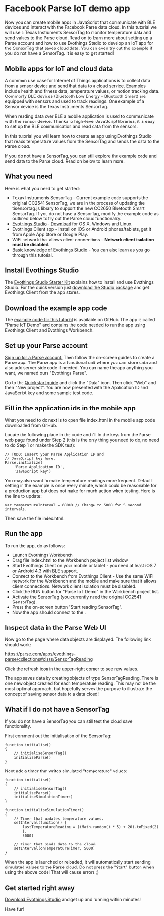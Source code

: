 # Facebook Parse IoT demo app

Now you can create mobile apps in JavaScript that communicate with BLE devices and interact with the Facebook Parse data cloud. In this tutorial we will use a Texas Instruments SensorTag to monitor temperature data and send values to the Parse cloud. Read on to learn more about setting up a Parse account and how to use Evothings Studio to develop an IoT app for the SensorTag that saves cloud data. You can even try out the example if you do not have a SensorTag. It is easy to get started!

<!--more-->

## Mobile apps for IoT and cloud data

A common use case for Internet of Things applications is to collect data from a sensor device and send that data to a cloud service. Examples include health and fitness data, temperature values, or motion tracking data. Commonly BLE devices (Bluetooth Low Energy - Bluetooth Smart) are equipped with sensors and used to track readings. One example of a Sensor device is the Texas Instruments SensorTag.

When reading data over BLE a mobile application is used to communicate with the sensor device. Thanks to high-level JavaScript libraries, it is easy to set up the BLE communication and read data from the sensors.

In this tutorial you will learn how to create an app using Evothings Studio that reads temperature values from the SensorTag and sends the data to the Parse cloud.

If you do not have a SensorTag, you can still explore the example code and send data to the Parse cloud. Read on below to learn more.

## What you need

Here is what you need to get started:

<ul>
    <li>Texas Instruments SensorTag <a href="http://www.ti.com/ww/en/wireless_connectivity/sensortag/"></a> - Current example code supports the original CC2541 SensorTag, we are in the process of updating the tisensortag.js library to support the new CC2650 Bluetooth Smart SensorTag. If you do not have a SensorTag, modify the example code as outlined below to try out the Parse cloud functionality.</li>
    <li><a href="http://evothings.com/">Evothings Studio</a> - <a href="http://evothings.com/download/">Download</a> for OS X, Windows and Linux.</li>
    <li>Evothings Client app - Install on iOS or Android phones/tablets, get it from Apple App Store or Google Play.</li>
    <li>WiFi network that allows client connections - <strong>Network client isolation must be disabled</strong>.</li>
    <li><a href="http://evothings.com/evothings-studio-starter-kit/">Basic knowledge of Evothings Studio</a> - You can also learn as you go through this tutorial.</li>
</ul>


## Install Evothings Studio

The <a href="http://evothings.com/evothings-studio-starter-kit/">Evothings Studio Starter Kit</a> explains how to install and use Evothings Studio. For the quick version just <a href="http://evothings.com/download/">download the Studio package</a> and get Evothings Client from the app stores.

## Download the example app code

The <a href="https://github.com/divineprog/evo-demos/tree/master/Demos2015/parse-iot-demo">example code for this tutorial</a> is available on GitHub. The app is called "Parse IoT Demo" and contains the code needed to run the app using Evothings Client and Evothings Workbench.

## Set up your Parse account

<a href="https://www.parse.com/#signup">Sign up for a Parse account.</a> Then follow the on-screen guides to create a Parse app. The Parse app is a functional unit where you can store data and also add server side code if needed. You can name the app anything you want, we named ours "Evothings Parse".

Go to the <a href="https://parse.com/apps/quickstart#">Quickstart guide</a> and click the "Data" icon. Then click "Web" and then "New project". You are now presented with the Application ID and JavaScript key and some sample test code.

## Fill in the application ids in the mobile app

What you need to do next is to open file index.html in the mobile app code downloaded from GitHub.

Locate the following place in the code and fill in the keys from the Parse web page found under Step 2 (this is the only thing you need to do, no need to do Step 1 or make the SDK test):

    // TODO: Insert your Parse Application ID and
    // JavaScript key here.
    Parse.initialize(
        'Parse Application ID',
        'JavaScript key')

You may also want to make temperature readings more frequent. Default setting in the example is once every minute, which could be reasonable for a production app but does not make for much action when testing. Here is the line to update:

    var temperatureInterval = 60000 // Change to 5000 for 5 second intervals.

Then save the file index.html.

## Run the app

To run the app, do as follows:

<ul>
    <li>Launch Evothings Workbench</li>
    <li>Drag file index.html to the Workbench project list window</li>
    <li>Start Evothings Client on your mobile or tablet - you need at least iOS 7 or Android 4.3 with BLE support.</li>
    <li>Connect to the Workbench from Evothings Client -  Use the same WiFi network for the Workbench and the mobile and make sure that it allows client connections. Network client isolation must be disabled.</li>
    <li>Click the RUN button for "Parse IoT Demo" in the Workbench project list.</li>
    <li>Activate the SensorTag (you currently need the original CC2541 SensorTag).</li>
    <li>Press the on-screen button "Start reading SensorTag".</li>
    <li>Now the app should connect to the .</li>
</ul>

## Inspect data in the Parse Web UI

Now go to the page where data objects are displayed. The following link should work:

<a href="https://parse.com/apps/evothings-parse/collections#class/SensorTagReading">https://parse.com/apps/evothings-parse/collections#class/SensorTagReading</a>

Click the refresh icon in the upper-right corner to see new values.

The app saves data by creating objects of type SensorTagReading. There is one new object created for each temperature reading. This may not be the most optimal approach, but hopefully serves the purpose to illustrate the concept of saving sensor data to a data cloud!

## What if I do not have a SensorTag

If you do not have a SensorTag you can still test the cloud save functionality.

First comment out the initialisation of the SensorTag:

    function initialise()
    {
        // initialiseSensorTag()
        initializeParse()
    }

Next add a timer that writes simulated "temperature" values:

    function initialise()
    {
        // initialiseSensorTag()
        initializeParse()
        initialiseSimulationTimer()
    }

    function initialiseSimulationTimer()
    {
    	// Timer that updates temperature values.
        setInterval(function() {
            lastTemperatureReading = ((Math.random() * 5) + 20).toFixed(2)
        	},
        	5000)

        // Timer that sends data to the cloud.
        setInterval(onTemperatureTimer, 5000)
    }

When the app is launched or reloaded, it will automatically start sending simulated values to the Parse cloud. Do not press the "Start" button when using the above code! That will cause errors ;)

## Get started right away

<a href="http://evothings.com/download/">Download Evothings Studio</a> and get up and running within minutes!

Have fun!




